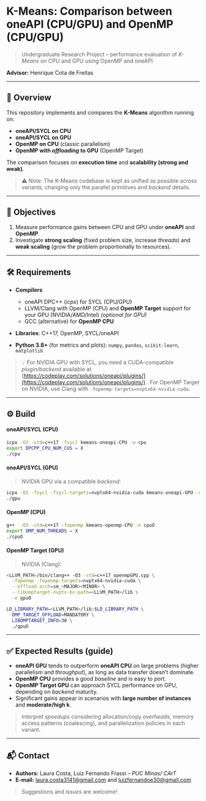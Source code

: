 # K-Means: Comparison between oneAPI (CPU/GPU) and OpenMP (CPU/GPU)

> Undergraduate Research Project – performance evaluation of *K-Means* on CPU and GPU using OpenMP and oneAPI

**Advisor:** Henrique Cota de Freitas

---

## 📌 Overview

This repository implements and compares the **K-Means** algorithm running on:

* **oneAPI/SYCL on CPU**
* **oneAPI/SYCL on GPU**
* **OpenMP on CPU** (classic parallelism)
* **OpenMP with *offloading* to GPU** (OpenMP Target)

The comparison focuses on **execution time** and **scalability (strong and weak)**.

> ⚠️ Note: The K-Means codebase is kept as unified as possible across variants, changing only the parallel primitives and *backend* details.

---

## 🎯 Objectives

1. Measure performance gains between CPU and GPU under **oneAPI** and **OpenMP**.
2. Investigate **strong scaling** (fixed problem size, increase *threads*) and **weak scaling** (grow the problem proportionally to resources).

---

## 🛠️ Requirements

* **Compilers**

  * oneAPI DPC++ (*icpx*) for SYCL (CPU/GPU)
  * LLVM/Clang with OpenMP (CPU) and **OpenMP Target** support for your GPU (NVIDIA/AMD/Intel) *(optional for GPU)*
  * GCC (alternative) for **OpenMP CPU**
* **Libraries**: C++17, OpenMP, SYCL/oneAPI
* **Python 3.8+** (for metrics and plots): `numpy`, `pandas`, `scikit-learn`, `matplotlib`

> 💡 For NVIDIA GPU with SYCL, you need a CUDA-compatible *plugin/backend* available at [https://codeplay.com/solutions/oneapi/plugins/](https://codeplay.com/solutions/oneapi/plugins/) . For OpenMP Target on NVIDIA, use Clang with `-fopenmp-targets=nvptx64-nvidia-cuda`.

---

## ⚙️ Build

#### oneAPI/SYCL (CPU)

```bash
icpx -O3 -std=c++17 -fsycl kmeans-oneapi-CPU -o cpu
export DPCPP_CPU_NUM_CUS = X
./cpu
```

#### oneAPI/SYCL (GPU)

> NVIDIA GPU via a compatible *backend*:

```bash
icpx -O3 -fsycl -fsycl-targets=nvptx64-nvidia-cuda kmeans-oneapi-GPU -o gpu
./gpu

```
#### OpenMP (CPU)

```bash
g++  -O3 -std=c++17 -fopenmp kmeans-openmp-CPU -o cpuO
export OMP_NUM_THREADS = X
./cpuO
```

#### OpenMP Target (GPU)

> NVIDIA (Clang):

```bash
<LLVM_PATH>/bin/clang++ -O3 -std=c++17 openmpGPU.cpp \
  -fopenmp -fopenmp-targets=nvptx64-nvidia-cuda \
  --offload-arch=sm_<MAJOR><MINOR> \
  --libomptarget-nvptx-bc-path=<LLVM_PATH>/lib \
  -o gpuO

LD_LIBRARY_PATH=<LLVM_PATH>/lib:$LD_LIBRARY_PATH \
  OMP_TARGET_OFFLOAD=MANDATORY \
  LIBOMPTARGET_INFO=30 \
  ./gpuO

```

---

## ✅ Expected Results (guide)

* **oneAPI GPU** tends to outperform **oneAPI CPU** on large problems (higher parallelism and *throughput*), as long as data transfer doesn’t dominate.
* **OpenMP CPU** provides a good *baseline* and is easy to port.
* **OpenMP Target GPU** can approach SYCL performance on GPU, depending on *backend* maturity.
* Significant gains appear in scenarios with **large number of instances** and **moderate/high k**.

> Interpret *speedups* considering allocation/copy *overheads*, memory access patterns (coalescing), and parallelization policies in each variant.

---

## 📬 Contact

* **Authors:** Laura Costa, Luiz Fernando Frassi – *PUC Minas/ CArT*
* **E-mail:** [laura.costa3141@gmail.com](mailto:laura.costa3141@gmail.com) and [luizfernandoe30@gmail.com](mailto:luizfernandoe30@gmail.com)

> Suggestions and *issues* are welcome!
